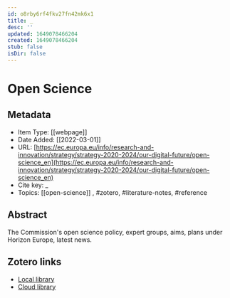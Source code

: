 ```yaml
---
id: o8rby6rf4fkv27fn42mk6x1
title: _
desc: ''
updated: 1649078466204
created: 1649078466204
stub: false
isDir: false
---
```

# Open Science

## Metadata

* Item Type: [[webpage]]
* Date Added: [[2022-03-01]]
* URL: [https://ec.europa.eu/info/research-and-innovation/strategy/strategy-2020-2024/our-digital-future/open-science_en](https://ec.europa.eu/info/research-and-innovation/strategy/strategy-2020-2024/our-digital-future/open-science_en)
* Cite key: _
* Topics: [[open-science]]
, #zotero, #literature-notes, #reference

## Abstract

The Commission's open science policy, expert groups, aims, plans under Horizon Europe, latest news.


##  Zotero links
* [Local library](zotero://select/items/3_9N44D6BH)
* [Cloud library](http://zotero.org/groups/4613367/items/9N44D6BH)

